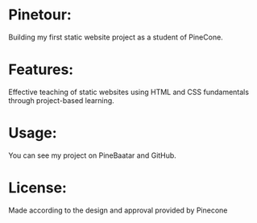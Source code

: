 # Pinetour:

Building my first static website project as a student of PineCone.

# Features:

Effective teaching of static websites using HTML and CSS fundamentals through project-based learning.

# Usage:

You can see my project on PineBaatar and GitHub.

# License:

Made according to the design and approval provided by Pinecone
